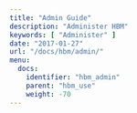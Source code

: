 ```yaml
---
title: "Admin Guide"
description: "Administer HBM"
keywords: [ "Administer" ]
date: "2017-01-27"
url: "/docs/hbm/admin/"
menu:
  docs:
    identifier: "hbm_admin"
    parent: "hbm_use"
    weight: -70
---
```

